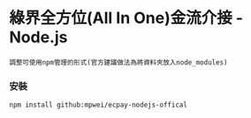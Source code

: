 # 綠界全方位(All In One)金流介接 - Node.js
```
調整可使用npm管理的形式(官方建議做法為將資料夾放入node_modules)
```

### 安裝
```
npm install github:mpwei/ecpay-nodejs-offical
```

